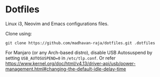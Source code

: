 # Dotfiles

Linux i3, Neovim and Emacs configurations files.

Clone using:
```
git clone https://github.com/madhavan-raja/dotfiles.git .dotfiles
```

For Manjaro (or any Arch-based distro), disable USB Autosuspend by setting ```USB_AUTOSUSPEND=0``` in ```/etc/tlp.conf```. Or refer https://www.kernel.org/doc/html/v4.13/driver-api/usb/power-management.html#changing-the-default-idle-delay-time
